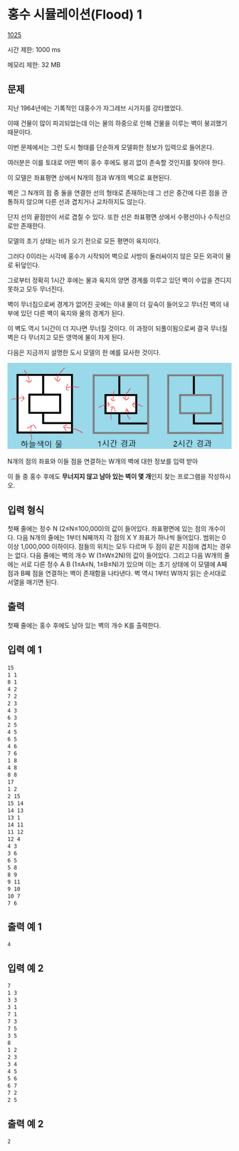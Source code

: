 # 홍수 시뮬레이션(Flood) 1

[1025](http://jungol.co.kr/bbs/board.php?bo_table=pbank&wr_id=304)

시간 제한: 1000 ms

메모리 제한: 32 MB



## 문제

지난 1964년에는 기록적인 대홍수가 자그레브 시가지를 강타했었다. 

이때 건물이 많이 파괴되었는데 이는 물의 하중으로 인해 건물을 이루는 벽이 붕괴했기 때문이다. 

이번 문제에서는 그런 도시 형태를 단순하게 모델화한 정보가 입력으로 들어온다. 

여러분은 이를 토대로 어떤 벽이 홍수 후에도 붕괴 없이 존속할 것인지를 찾아야 한다.

 

이 모델은 좌표평면 상에서 N개의 점과 W개의 벽으로 표현된다. 

벽은 그 N개의 점 중 둘을 연결한 선의 형태로 존재하는데 그 선은 중간에 다른 점을 관통하지 않으며 다른 선과 겹치거나 교차하지도 않는다. 

단지 선의 끝점만이 서로 겹칠 수 있다. 또한 선은 좌표평면 상에서 수평선이나 수직선으로만 존재한다.

 

모델의 초기 상태는 비가 오기 전으로 모든 평면이 육지이다. 

그러다 0이라는 시각에 홍수가 시작되어 벽으로 사방이 둘러싸이지 않은 모든 외곽이 물로 뒤덮인다. 

그로부터 정확히 1시간 후에는 물과 육지의 양면 경계를 이루고 있던 벽이 수압을 견디지 못하고 모두 무너진다. 

벽이 무너짐으로써 경계가 없어진 곳에는 이내 물이 더 깊숙이 들어오고 무너진 벽의 내부에 있던 다른 벽이 육지와 물의 경계가 된다. 

이 벽도 역시 1시간이 더 지나면 무너질 것이다. 이 과정이 되풀이됨으로써 결국 무너질 벽은 다 무너지고 모든 영역에 물이 차게 된다.

 

다음은 지금까지 설명한 도시 모델의 한 예를 묘사한 것이다.

 

 ![설명](img.png) 

 

N개의 점의 좌표와 이들 점을 연결하는 W개의 벽에 대한 정보를 입력 받아 

이 들 중 홍수 후에도 **무너지지 않고 남아 있는 벽이 몇 개**인지 찾는 프로그램을 작성하시오.



## 입력 형식

첫째 줄에는 정수 N (2≤N≤100,000)의 값이 들어있다. 좌표평면에 있는 점의 개수이다. 
다음 N개의 줄에는 1부터 N째까지 각 점의 X Y 좌표가 하나씩 들어있다. 범위는 0 이상 1,000,000 이하이다. 
점들의 위치는 모두 다르며 두 점이 같은 지점에 겹치는 경우는 없다.
다음 줄에는 벽의 개수 W (1≤W≤2N)의 값이 들어있다. 
그리고 다음 W개의 줄에는 서로 다른 정수 A B (1≤A≤N, 1≤B≤N)가 있으며 
이는 초기 상태에 이 모델에 A째 점과 B째 점을 연결하는 벽이 존재함을 나타낸다. 
벽 역시 1부터 W까지 읽는 순서대로 서열을 매기면 된다.



## 출력

첫째 줄에는 홍수 후에도 남아 있는 벽의 개수 K를 출력한다.



## 입력 예 1

```
15
1 1
8 1
4 2
7 2
2 3
4 3
6 3
2 5
4 5
6 5
4 6
7 6
1 8
4 8
8 8
17
1 2
2 15
15 14
14 13
13 1
14 11
11 12
12 4
4 3
3 6
6 5
5 8
8 9
9 11
9 10 
10 7
7 6
```



## 출력 예 1

```
4
```



## 입력 예 2

```
7
1 3
3 3
3 1
7 1
7 3
7 5
3 5
8
1 2
2 3
3 4
4 5
5 6
6 7
7 2
2 5
```



## 출력 예 2

```
2
```

